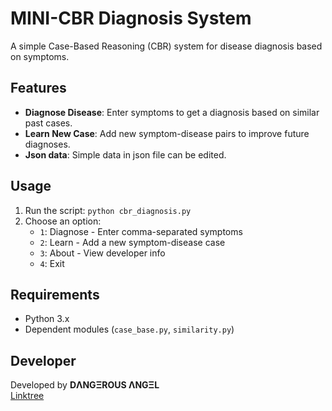 # MINI-CBR Diagnosis System

A simple Case-Based Reasoning (CBR) system for disease diagnosis based on symptoms.

## Features

- **Diagnose Disease**: Enter symptoms to get a diagnosis based on similar past cases.
- **Learn New Case**: Add new symptom-disease pairs to improve future diagnoses.
- **Json data**: Simple data in json file can be edited.

## Usage

1. Run the script: `python cbr_diagnosis.py`
2. Choose an option:
   - `1`: Diagnose - Enter comma-separated symptoms
   - `2`: Learn - Add a new symptom-disease case
   - `3`: About - View developer info
   - `4`: Exit

## Requirements

- Python 3.x
- Dependent modules (`case_base.py`, `similarity.py`)

## Developer

Developed by **DΛNGΞROUS ΛNGΞL**  
[Linktree](https://linktr.ee/DangerousAngel)
